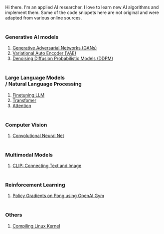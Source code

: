 Hi there. I'm an applied AI researcher. I love to learn new AI algorithms and implement them. Some of the code snippets here are not original and were adapted from various online sources.

### <br/> Generative AI models
1. [Generative Adversarial Networks (GANs)](https://github.com/vishwa-explore/DC-GAN)
2. [Variational Auto Encoder (VAE)]()
3. [Denoising Diffusion Probabilistic Models (DDPM)]()


### <br/> Large Language Models <br/> / Natural Language Processing
1. [Finetuning LLM]()
2. [Transfomer]()
3. [Attention]()


### <br/> Computer Vision
1. [Convolutional Neural Net]()


### <br/> Multimodal Models
1. [CLIP: Connecting Text and Image]()


### <br/> Reinforcement Learning
1. [Policy Gradients on Pong using OpenAI Gym]()


### <br/> Others
1. [Compiling Linux Kernel]()
